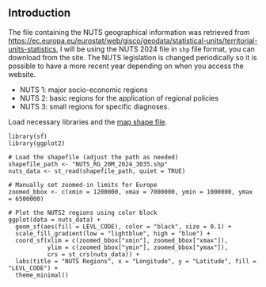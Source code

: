 
## Introduction 

The file containing the NUTS geographical information was retrieved from <https://ec.europa.eu/eurostat/web/gisco/geodata/statistical-units/territorial-units-statistics>, I will be using the NUTS 2024 file in `shp` file format, you can download from the site. The NUTS legislation is changed periodically so it is possible to have a more recent year depending on when you access the website. 

- NUTS 1: major socio-economic regions
- NUTS 2: basic regions for the application of regional policies
- NUTS 3: small regions for specific diagnoses.

Load necessary libraries and the [map shape file](NUTS_RG_20M_2024_3035.shp).

```{r, warning = FALSE, message = FALSE}
library(sf)
library(ggplot2)

# Load the shapefile (adjust the path as needed)
shapefile_path <- "NUTS_RG_20M_2024_3035.shp"
nuts_data <- st_read(shapefile_path, quiet = TRUE)
```



```{r}
# Manually set zoomed-in limits for Europe
zoomed_bbox <- c(xmin = 1200000, xmax = 7000000, ymin = 1000000, ymax = 6500000)

# Plot the NUTS2 regions using color block
ggplot(data = nuts_data) +
  geom_sf(aes(fill = LEVL_CODE), color = "black", size = 0.1) +
  scale_fill_gradient(low = "lightblue", high = "blue") +
  coord_sf(xlim = c(zoomed_bbox["xmin"], zoomed_bbox["xmax"]),
           ylim = c(zoomed_bbox["ymin"], zoomed_bbox["ymax"]),
           crs = st_crs(nuts_data)) +
  labs(title = "NUTS Regions", x = "Longitude", y = "Latitude", fill = "LEVL_CODE") +
  theme_minimal()
```


